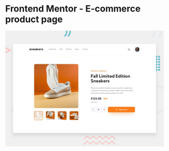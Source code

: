 # Frontend Mentor - E-commerce product page

![Design preview for the E-commerce product page coding challenge](./design/desktop-preview.jpg)